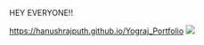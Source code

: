 

HEY EVERYONE!!


https://hanushrajputh.github.io/Yograj_Portfolio
![](https://github-profile-trophy.vercel.app/?username=yograjsharma05&theme=gruvbox&no-frame=false&no-bg=false&margin-w=4)
